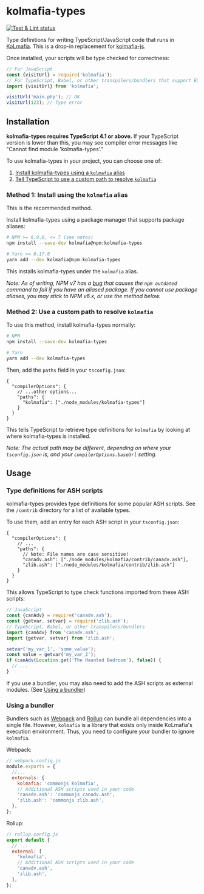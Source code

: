 # kolmafia-types

[![Test & Lint status](https://github.com/pastelmind/kolmafia-types/workflows/Test%20&%20Lint/badge.svg)](https://github.com/pastelmind/kolmafia-types/actions?query=workflow%3A%22Test+%26+Lint%22)

Type definitions for writing TypeScript/JavaScript code that runs in [KoLmafia](https://sourceforge.net/projects/kolmafia). This is a drop-in replacement for [kolmafia-js](https://github.com/Loathing-Associates-Scripting-Society/kolmafia-js).

Once installed, your scripts will be type checked for correctness:

```js
// For JavaScript
const {visitUrl} = require('kolmafia');
// For TypeScript, Babel, or other transpilers/bundlers that support ES modules
import {visitUrl} from 'kolmafia';

visitUrl('main.php'); // OK
visitUrl(123); // Type error
```

## Installation

**kolmafia-types requires TypeScript 4.1 or above.** If your TypeScript version
is lower than this, you may see compiler error messages like
"Cannot find module 'kolmafia-types'."

To use kolmafia-types in your project, you can choose one of:

1. [Install kolmafia-types using a `kolmafia` alias](#method-1-install-using-the-kolmafia-alias)
2. [Tell TypeScript to use a custom path to resolve `kolmafia`](#method-2-use-a-custom-path-to-resolve-kolmafia)

### Method 1: Install using the `kolmafia` alias

This is the recommended method.

Install kolmafia-types using a package manager that supports package aliases:

```sh
# NPM >= 6.9.0, <= 7 (see notes)
npm install --save-dev kolmafia@npm:kolmafia-types

# Yarn >= 0.17.0
yarn add --dev kolmafia@npm:kolmafia-types
```

This installs kolmafia-types under the `kolmafia` alias.

_Note: As of writing, NPM v7 has a [bug](https://github.com/npm/cli/issues/2800)
that causes the `npm outdated` command to fail if you have an aliased package.
If you cannot use package aliases, you may stick to NPM v6.x, or use the method
below._

### Method 2: Use a custom path to resolve `kolmafia`

To use this method, install kolmafia-types normally:

```sh
# NPM
npm install --save-dev kolmafia-types

# Yarn
yarn add --dev kolmafia-types
```

Then, add the `paths` field in your `tsconfig.json`:

```jsonc
{
  "compilerOptions": {
    // ...other options...
    "paths": {
      "kolmafia": ["./node_modules/kolmafia-types"]
    }
  }
}
```

This tells TypeScript to retrieve type definitions for `kolmafia` by looking at
where kolmafia-types is installed.

_Note: The actual path may be different, depending on where your `tsconfig.json`
is, and your `compilerOptions.baseUrl` setting._

## Usage

### Type definitions for ASH scripts

kolmafia-types provides type definitions for some popular ASH scripts. See the `/contrib` directory for a list of available types.

To use them, add an entry for each ASH script in your `tsconfig.json`:

```jsonc
{
  "compilerOptions": {
    // ...
    "paths": {
      // Note: File names are case sensitive!
      "canadv.ash": ["./node_modules/kolmafia/contrib/canadv.ash"],
      "zlib.ash": ["./node_modules/kolmafia/contrib/zlib.ash"]
    }
  }
}
```

This allows TypeScript to type check functions imported from these ASH scripts:

```ts
// JavaScript
const {canAdv} = require('canadv.ash');
const {getvar, setvar} = require('zlib.ash');
// TypeScript, Babel, or other transpilers/bundlers
import {canAdv} from 'canadv.ash';
import {getvar, setvar} from 'zlib.ash';

setvar('my_var_1', 'some_value');
const value = getvar('my_var_2');
if (canAdv(Location.get('The Haunted Bedroom'), false)) {
  // ...
}
```

If you use a bundler, you may also need to add the ASH scripts as external modules. (See [Using a bundler](#using-a-bundler))

### Using a bundler

Bundlers such as [Webpack](https://webpack.js.org/) and [Rollup](https://rollupjs.org/) can bundle all dependencies into a single file. However, `kolmafia` is a library that exists only inside KoLmafia's execution environment. Thus, you need to configure your bundler to ignore `kolmafia`.

Webpack:

```js
// webpack.config.js
module.exports = {
  //...
  externals: {
    kolmafia: 'commonjs kolmafia',
    // Additional ASH scripts used in your code
    'canadv.ash': 'commonjs canadv.ash',
    'zlib.ash': 'commonjs zlib.ash',
  },
};
```

Rollup:

```js
// rollup.config.js
export default {
  // ...
  external: [
    'kolmafia',
    // Additional ASH scripts used in your code
    'canadv.ash',
    'zlib.ash',
  ],
};
```
